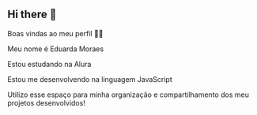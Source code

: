 ## Hi there 👋
Boas vindas ao meu perfil 💙💙

Meu nome é Eduarda Moraes

Estou estudando na Alura

Estou me desenvolvendo na linguagem JavaScript

Utilizo esse espaço para minha organização e compartilhamento dos meu projetos desenvolvidos!



<!--
**dudicaM/dudicaM** is a ✨ _special_ ✨ repository because its `README.md` (this file) appears on your GitHub profile.

Here are some ideas to get you started:

- 🔭 I’m currently working on ...
- 🌱 I’m currently learning ...
- 👯 I’m looking to collaborate on ...
- 🤔 I’m looking for help with ...
- 💬 Ask me about ...
- 📫 How to reach me: ...
- 😄 Pronouns: ...
- ⚡ Fun fact: ...


-->

